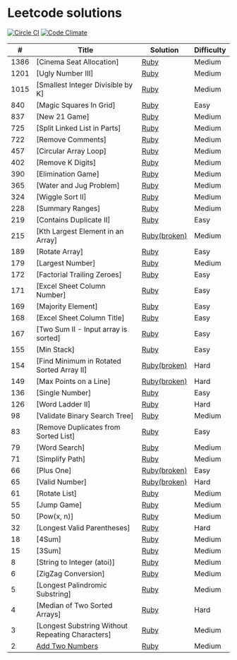 # Leetcode solutions
[![Circle CI](https://circleci.com/gh/MityaLiu/leetcode.svg?style=shield)](https://circleci.com/gh/MityaLiu/leetcode)
[![Code Climate](https://codeclimate.com/github/MityaLiu/leetcode/badges/gpa.svg)](https://codeclimate.com/github/MityaLiu/leetcode)

| # | Title | Solution | Difficulty |
|---| ----- | -------- | ---------- |
|1386|[Cinema Seat Allocation] | [Ruby](./algorithms/medium/cinema_seat_allocation.rb)|Medium|
|1201|[Ugly Number III] | [Ruby](./algorithms/medium/ugly_number_3.rb)|Medium|
|1015|[Smallest Integer Divisible by K] | [Ruby](./algorithms/medium/smallest_integer_divisible_by_k.rb)|Medium|
|840|[Magic Squares In Grid] | [Ruby](./algorithms/easy/magic_squares_in_grid.rb)|Easy|
|837|[New 21 Game] | [Ruby](./algorithms/medium/new_21_game.rb)|Medium|
|725|[Split Linked List in Parts] | [Ruby](./algorithms/medium/split_linked_list_in_parts.rb)|Medium|
|722|[Remove Comments] | [Ruby](./algorithms/medium/remove_comments.rb)|Medium|
|457|[Circular Array Loop] | [Ruby](./algorithms/medium/circular_array_loop.rb)|Medium|
|402|[Remove K Digits] | [Ruby](./algorithms/medium/remove_k_digits.rb)|Medium|
|390|[Elimination Game] | [Ruby](./algorithms/medium/elimination_game.rb)|Medium|
|365|[Water and Jug Problem] | [Ruby](./algorithms/medium/water_and_jug_problem.rb)|Medium|
|324|[Wiggle Sort II] | [Ruby](./algorithms/medium/wiggle_sort_2.rb)|Medium|
|228|[Summary Ranges] | [Ruby](./algorithms/medium/summary_ranges.rb)|Medium|
|219|[Contains Duplicate II] | [Ruby](./algorithms/easy/contains_duplicate_2.rb)|Easy|
|215|[Kth Largest Element in an Array] | [Ruby(broken)](./algorithms/medium/kth_largest_element_in_an_array.rb)|Medium|
|189|[Rotate Array] | [Ruby](./algorithms/easy/rotate_array.rb)|Easy|
|179|[Largest Number] | [Ruby](./algorithms/medium/largest_number.rb)|Medium|
|172|[Factorial Trailing Zeroes] | [Ruby](./algorithms/easy/factorial_trailing_zeroes.rb)|Easy|
|171|[Excel Sheet Column Number] | [Ruby](./algorithms/easy/excel_sheet_column_number.rb)|Easy|
|169|[Majority Element] | [Ruby](./algorithms/easy/majority_element.rb)|Easy|
|168|[Excel Sheet Column Title] | [Ruby](./algorithms/easy/excel_sheet_column_title.rb)|Easy|
|167|[Two Sum II - Input array is sorted] | [Ruby](./algorithms/easy/two_sum_2.rb)|Easy|
|155|[Min Stack] | [Ruby](./algorithms/easy/min_stack.rb)|Easy|
|154|[Find Minimum in Rotated Sorted Array II] | [Ruby(broken)](./algorithms/hard/find_minimum_in_rotated_sorted_array_2.rb)|Hard|
|149|[Max Points on a Line] | [Ruby(broken)](./algorithms/hard/max_points_on_a_line.rb)|Hard|
|136|[Single Number] | [Ruby](./algorithms/easy/single_number.rb)|Easy|
|126|[Word Ladder II] | [Ruby](./algorithms/hard/word_ladder_2.rb)|Hard|
|98|[Validate Binary Search Tree] | [Ruby](./algorithms/medium/validate_binary_search_tree.rb)|Medium|
|83|[Remove Duplicates from Sorted List] | [Ruby](./algorithms/easy/remove_duplicates_from_sorted_list.rb)|Easy|
|79|[Word Search] | [Ruby](./algorithms/medium/word_search.rb)|Medium|
|71|[Simplify Path] | [Ruby](./algorithms/medium/simplify_path.rb)|Medium|
|66|[Plus One] | [Ruby(broken)](./algorithms/easy/plus_one.rb)|Easy|
|65|[Valid Number] | [Ruby(broken)](./algorithms/hard/valid_number.rb)|Hard|
|61|[Rotate List] | [Ruby](./algorithms/medium/rotate_list.rb)|Medium|
|55|[Jump Game] | [Ruby](./algorithms/medium/jump_game.rb)|Medium|
|50|[Pow(x, n)] | [Ruby](./algorithms/medium/pow_x_n.rb)|Medium|
|32|[Longest Valid Parentheses] | [Ruby](./algorithms/hard/longest_valid_parentheses.rb)|Hard|
|18|[4Sum] | [Ruby](./algorithms/medium/4sum.rb)|Medium|
|15|[3Sum] | [Ruby](./algorithms/medium/3sum.rb)|Medium|
|8|[String to Integer (atoi)] | [Ruby](./algorithms/medium/string_to_integer.rb)|Medium|
|6|[ZigZag Conversion] | [Ruby](./algorithms/medium/zigzag_conversion.rb)|Medium|
|5|[Longest Palindromic Substring] | [Ruby](./algorithms/medium/longest_palindromic_substring.rb)|Medium|
|4|[Median of Two Sorted Arrays] | [Ruby](./algorithms/hard/median_of_two_sorted_arrays.rb)|Hard|
|3|[Longest Substring Without Repeating Characters] | [Ruby](./algorithms/medium/longest_substring_without_repeating_characters.rb)|Medium|
|2|[Add Two Numbers](https://leetcode.com/problems/add-two-numbers) | [Ruby](./algorithms/medium/add_two_numbers.rb)|Medium|
